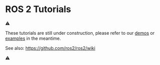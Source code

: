 ROS 2 Tutorials
===============

:warning:

These tutorials are still under construction, please refer to our [demos](https://github.com/ros2/demos) or [examples](https://github.com/ros2/examples) in the meantime.

See also: https://github.com/ros2/ros2/wiki

:warning:

